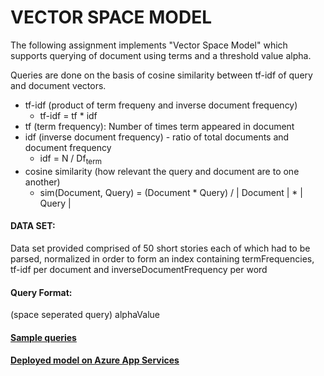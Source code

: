 # VECTOR SPACE MODEL

The following assignment implements "Vector Space Model" which supports querying of document using terms and a threshold value alpha.

Queries are done on the basis of cosine similarity between tf-idf of query and document vectors.

- tf-idf (product of term frequeny and inverse document frequency)
  - tf-idf = tf \* idf
- tf (term frequency): Number of times term appeared in document
- idf (inverse document frequency) - ratio of total documents and document frequency
  - idf = N / Df<sub>term</sub>
- cosine similarity (how relevant the query and document are to one another)
  - sim(Document, Query) = (Document \* Query) / | Document | \* | Query |

#### DATA SET:

Data set provided comprised of 50 short stories each of which had to be parsed, normalized in order to form an index containing termFrequencies, tf-idf per document and inverseDocumentFrequency per word

#### Query Format:

(space seperated query) alphaValue

#### [Sample queries](http://k180208-ir-assignment2.azurewebsites.net/static/index.txt)

#### [Deployed model on Azure App Services](http://k180208-ir-assignment2.azurewebsites.net)
